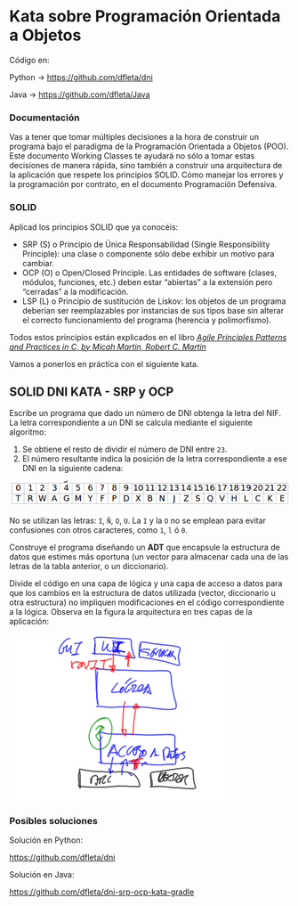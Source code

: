  
Kata sobre Programación Orientada a Objetos
===========================================

Código en: 

Python -> https://github.com/dfleta/dni

Java -> https://github.com/dfleta/Java 

### Documentación

Vas a tener que tomar múltiples decisiones a la hora de construir un programa bajo el paradigma de la Programación Orientada a Objetos (POO). Este documento Working Classes te ayudará no sólo a tomar estas decisiones de manera rápida, sino también a construir una arquitectura de la aplicación que respete los principios SOLID.
Cómo manejar los errores y la programación por contrato, en el documento Programación Defensiva.

### SOLID
Aplicad los principios SOLID que ya conocéis:
 - SRP (S) o Principio de Única Responsabilidad (Single Responsibility Principle): una clase o componente sólo debe exhibir un motivo para cambiar.
 - OCP (O) o Open/Closed Principle. Las entidades de software (clases, módulos, funciones, etc.) deben estar “abiertas” a la extensión pero “cerradas” a la modificación.
 - LSP (L) o Principio de sustitución de Liskov: los objetos de un programa deberían ser reemplazables por instancias de sus tipos base sin alterar el correcto funcionamiento del programa (herencia y polimorfismo).

Todos estos principios están explicados en el libro [_Agile Principles Patterns and Practices in C, by Micah Martin, Robert C. Martin_](https://www.oreilly.com/library/view/agile-principles-patterns/0131857258/)

Vamos a ponerlos en práctica con el siguiente kata.

## SOLID DNI KATA - SRP y OCP 

Escribe un programa que dado un número de DNI obtenga la letra del NIF. La letra correspondiente a un DNI se calcula mediante el siguiente algoritmo: 
 1. Se obtiene el resto de dividir el número de DNI entre `23`.
 2. El número resultante indica la posición de la letra correspondiente a ese DNI en la siguiente cadena:

![Tabla de asignación](./doc/tabla_asignacion.png)


No se utilizan las letras: `I`, `Ñ`, `O`, `U`.
La `I` y la `O` no se emplean para evitar confusiones con otros caracteres, como `1`, `l` ó `0`.

Construye el programa diseñando un **ADT** que encapsule la estructura de datos que estimes más oportuna (un vector para almacenar cada una de las letras de la tabla anterior, o un diccionario). 

Divide el código en una capa de lógica y una capa de acceso a datos para que los cambios en la estructura de datos utilizada (vector, diccionario u otra estructura) no impliquen modificaciones en el código correspondiente a la lógica. Observa en la figura la arquitectura en tres capas de la aplicación:

![Arquitectura en 3 capas](./doc/n-tier.png)


### Posibles soluciones

Solución en Python:

https://github.com/dfleta/dni

Solución en Java:

https://github.com/dfleta/dni-srp-ocp-kata-gradle
